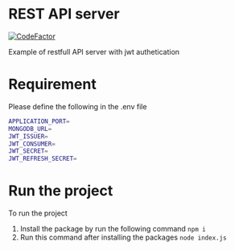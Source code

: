 # REST API server
[![CodeFactor](https://www.codefactor.io/repository/github/varun761/node-api-server/badge)](https://www.codefactor.io/repository/github/varun761/node-api-server)

Example of restfull API server with jwt authetication

# Requirement
Please define the following in the .env file
```sh
APPLICATION_PORT=
MONGODB_URL=
JWT_ISSUER=
JWT_CONSUMER=
JWT_SECRET=
JWT_REFRESH_SECRET=
```

# Run the project
To run the project
1. Install the package by run the following command
`npm i`
2. Run this command after installing the packages
`node index.js`
